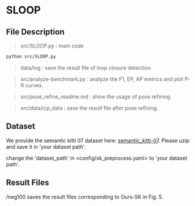 # SLOOP
## File Description
> src/SLOOP.py : main code
```sh
python src/SLOOP.py
```
> data/log : save the result file of loop closure detection.

> src/analyze-benchmark.py : analyze the F1, EP, AP metrics and plot P-R curves.

> src/pose_refine_readme.md : show the usage of pose refining.
 
> src/data/icp_data : save the result file after pose refining.

## Dataset
We provide the semantic kitti 07 dataset here:   [semantic_kitti-07](https://drive.google.com/file/d/1iXjwXXzNzO5IFKGdadpnsSkPiuydwwUF/view?usp=sharing). Please uzip and save it in 'your dataset path'.

change the 'dataset_path' in <config/sk_preprocess.yaml> to 'your dataset path'.

## Result Files
/neg100 saves the result files corresponding to Ours-SK in Fig. 5.
